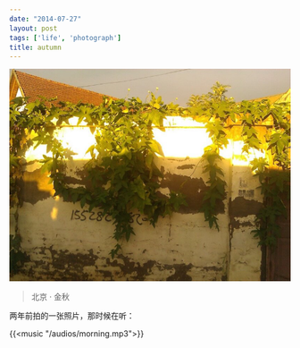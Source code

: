 ```yaml
---
date: "2014-07-27"
layout: post
tags: ['life', 'photograph']
title: autumn
---
```


<img class="photo" src="/images/autumn.jpg">

> 北京 · 金秋

<!-- more -->
 
两年前拍的一张照片，那时候在听：  

{{<music "/audios/morning.mp3">}}